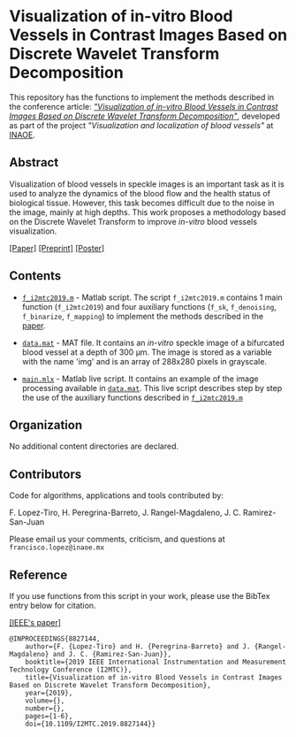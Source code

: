 # Visualization of in-vitro Blood Vessels in Contrast Images Based on Discrete Wavelet Transform Decomposition 

This repository has the functions to implement the methods described in the conference article: 
[*"Visualization of in-vitro Blood Vessels in Contrast Images Based on Discrete Wavelet Transform Decomposition"*](https://ieeexplore.ieee.org/document/8827144), developed as part of the project *"Visualization and localization of blood vessels"* at [INAOE](https://www.inaoep.mx). 

## Abstract 

Visualization of blood vessels in speckle images is an important task as it is used to analyze the dynamics of the blood flow and the health status of biological tissue. However, this task becomes difficult due to the noise in the image, mainly at high depths. This work proposes a methodology based on the Discrete Wavelet Transform to improve *in-vitro* blood vessels visualization.

[[Paper]](https://ieeexplore.ieee.org/document/8827144)
[[Preprint]](https://www.researchgate.net/publication/333616680_Visualization_of_in-vitro_Blood_Vessels_in_Contrast_Images_Based_on_Discrete_Wavelet_Transform_Decomposition)
[[Poster]](https://www.researchgate.net/publication/333146308_Visualization_of_in-vitro_Blood_Vessels_in_Contrast_Images_Based_on_Discrete_Wavelet_Transform_Decomposition)



## Contents

* [`f_i2mtc2019.m`](https://github.com/friscolt/i2mtc-2019/blob/master/f_i2mtc2019.m) -  Matlab script. The script  `f_i2mtc2019.m` contains 1 main function (`f_i2mtc2019`) and four auxiliary functions (`f_sk`, `f_denoising`, `f_binarize`, `f_mapping`) to implement the methods described in the [paper](https://ieeexplore.ieee.org/document/8827144). 

* [`data.mat`](https://github.com/friscolt/i2mtc-2019/blob/master/data.mat) - MAT file. It contains an *in-vitro* speckle image of a bifurcated blood vessel at a depth of 300 µm. The image is stored as a variable with the name 'img' and is an array of 288x280 pixels in grayscale. 


* [`main.mlx`](https://github.com/friscolt/i2mtc-2019/blob/master/main.mlx) - Matlab live script. It contains an example of the image processing available in [`data.mat`](https://github.com/friscolt/i2mtc-2019/blob/master/data.mat). This live script describes step by step the use of the auxiliary functions described in [`f_i2mtc2019.m`](https://github.com/friscolt/i2mtc-2019/blob/master/f_i2mtc2019.m) 


## Organization

No additional content directories are declared. 


## Contributors

Code for algorithms, applications and tools contributed by:

F. Lopez-Tiro, H. Peregrina-Barreto, J. Rangel-Magdaleno, J. C. Ramirez-San-Juan

Please email us your comments, criticism, and questions at `francisco.lopez@inaoe.mx`


## Reference

If you use functions from this script in your work, please use the BibTex entry below for citation.

[[IEEE's paper]](https://ieeexplore.ieee.org/document/8827144)

```
@INPROCEEDINGS{8827144,
    author={F. {Lopez-Tiro} and H. {Peregrina-Barreto} and J. {Rangel-Magdaleno} and J. C. {Ramirez-San-Juan}},
    booktitle={2019 IEEE International Instrumentation and Measurement Technology Conference (I2MTC)}, 
    title={Visualization of in-vitro Blood Vessels in Contrast Images Based on Discrete Wavelet Transform Decomposition}, 
    year={2019},
    volume={},
    number={},
    pages={1-6},
    doi={10.1109/I2MTC.2019.8827144}}
```
